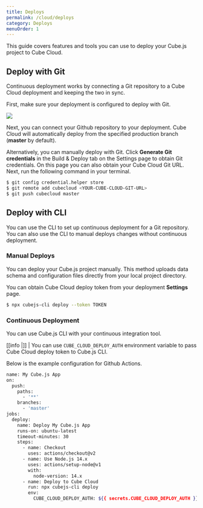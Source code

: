 ```yaml
---
title: Deploys
permalink: /cloud/deploys
category: Deploys
menuOrder: 1
---
```


This guide covers features and tools you can use to deploy your Cube.js project to Cube Cloud.

## Deploy with Git
Continuous deployment works by connecting a Git repository to a Cube Cloud deployment and keeping the two in sync.

First, make sure your deployment is configured to deploy with Git.

![](https://raw.githubusercontent.com/statsbotco/cube.js/master/docs/content/Cube-Cloud/deploy-with-git.png)

Next, you can connect your Github repository to your deployment. Cube Cloud will
automatically deploy from the specified production branch (**master** by default).

Alternatively, you can manually deploy with Git. Click **Generate Git
credentials** in the Build & Deploy tab on the Settings page to obtain Git credentials.
On this page you can also obtain your Cube Cloud Git URL.
Next, run the following command in your terminal.

```bash
$ git config credential.helper store
$ git remote add cubecloud <YOUR-CUBE-CLOUD-GIT-URL>
$ git push cubecloud master
```


## Deploy with CLI

You can use the CLI to set up continuous deployment for a Git repository. You can also use the CLI to manual deploys changes without continuous deployment.

### Manual Deploys

You can deploy your Cube.js project manually. This method uploads data schema and configuration files directly from your local project directory. 

You can obtain Cube Cloud deploy token from your deployment **Settings** page.

```bash
$ npx cubejs-cli deploy --token TOKEN
```

### Continuous Deployment

You can use Cube.js CLI with your continuous integration tool.

[[info |]]
| You can use `CUBE_CLOUD_DEPLOY_AUTH` environment variable to pass Cube Cloud deploy token to Cube.js CLI.


Below is the example configuration for Github Actions.

```bash
name: My Cube.js App
on:
  push:
    paths:
      - '**'
    branches:
      - 'master'
jobs:
  deploy:
    name: Deploy My Cube.js App
    runs-on: ubuntu-latest
    timeout-minutes: 30
    steps:
      - name: Checkout
        uses: actions/checkout@v2
      - name: Use Node.js 14.x
        uses: actions/setup-node@v1
        with:
          node-version: 14.x
      - name: Deploy to Cube Cloud
        run: npx cubejs-cli deploy
        env:
          CUBE_CLOUD_DEPLOY_AUTH: ${{ secrets.CUBE_CLOUD_DEPLOY_AUTH }}
```
